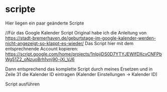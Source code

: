 # scripte
Hier liegen ein paar geänderte Scripte

//Für das Google Kalender Script
Original habe ich die Anleitung von https://stadt-bremerhaven.de/geburtstage-im-google-kalender-werden-nicht-angezeigt-so-klappt-es-wieder/
Das Script hier mit dem entsprechnende Account kopieren: https://script.google.com/home/projects/1nIpjiDS0D7YTYJEWlfDXcvCNFPbWg51Z2_oNzuoBrh1vnj90-jXi_VJ6

Dann entsprechend das komplette Script durch meines Ersetzen und in Zeile 31 die Kalender ID eintragen (Kalender Einstellungen -> Kalender ID)

Script ausführen
